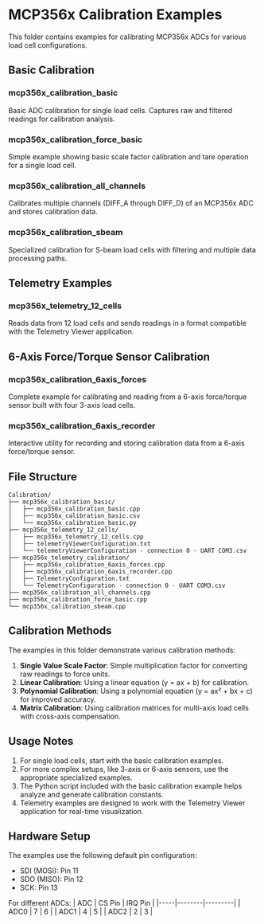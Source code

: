 # MCP356x Calibration Examples

This folder contains examples for calibrating MCP356x ADCs for various load cell configurations.

## Basic Calibration

### mcp356x_calibration_basic
Basic ADC calibration for single load cells. Captures raw and filtered readings for calibration analysis.

### mcp356x_calibration_force_basic
Simple example showing basic scale factor calibration and tare operation for a single load cell.

### mcp356x_calibration_all_channels
Calibrates multiple channels (DIFF_A through DIFF_D) of an MCP356x ADC and stores calibration data.

### mcp356x_calibration_sbeam
Specialized calibration for S-beam load cells with filtering and multiple data processing paths.

## Telemetry Examples

### mcp356x_telemetry_12_cells
Reads data from 12 load cells and sends readings in a format compatible with the Telemetry Viewer application.

## 6-Axis Force/Torque Sensor Calibration

### mcp356x_calibration_6axis_forces
Complete example for calibrating and reading from a 6-axis force/torque sensor built with four 3-axis load cells.

### mcp356x_calibration_6axis_recorder
Interactive utility for recording and storing calibration data from a 6-axis force/torque sensor.

## File Structure

```
Calibration/
├── mcp356x_calibration_basic/
│   ├── mcp356x_calibration_basic.cpp
│   ├── mcp356x_calibration_basic.csv
│   └── mcp356x_calibration_basic.py
├── mcp356x_telemetry_12_cells/
│   ├── mcp356x_telemetry_12_cells.cpp
│   ├── telemetryViewerConfiguration.txt
│   └── telemetryViewerConfiguration - connection 0 - UART COM3.csv
├── mcp356x_telemetry_calibration/
│   ├── mcp356x_calibration_6axis_forces.cpp
│   ├── mcp356x_calibration_6axis_recorder.cpp
│   ├── TelemetryConfiguration.txt
│   └── TelemetryConfiguration - connection 0 - UART COM3.csv
├── mcp356x_calibration_all_channels.cpp
├── mcp356x_calibration_force_basic.cpp
└── mcp356x_calibration_sbeam.cpp
```

## Calibration Methods

The examples in this folder demonstrate various calibration methods:

1. **Single Value Scale Factor**: Simple multiplication factor for converting raw readings to force units.
2. **Linear Calibration**: Using a linear equation (y = ax + b) for calibration.
3. **Polynomial Calibration**: Using a polynomial equation (y = ax² + bx + c) for improved accuracy.
4. **Matrix Calibration**: Using calibration matrices for multi-axis load cells with cross-axis compensation.

## Usage Notes

1. For single load cells, start with the basic calibration examples.
2. For more complex setups, like 3-axis or 6-axis sensors, use the appropriate specialized examples.
3. The Python script included with the basic calibration example helps analyze and generate calibration constants.
4. Telemetry examples are designed to work with the Telemetry Viewer application for real-time visualization.

## Hardware Setup

The examples use the following default pin configuration:
- SDI (MOSI): Pin 11
- SDO (MISO): Pin 12
- SCK: Pin 13

For different ADCs:
| ADC | CS Pin | IRQ Pin |
|-----|--------|---------|
| ADC0 | 7 | 6 |
| ADC1 | 4 | 5 |
| ADC2 | 2 | 3 |
